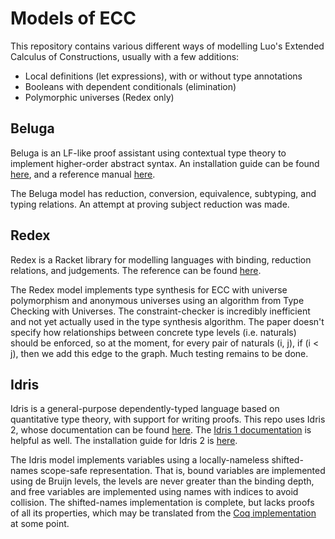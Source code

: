 # Models of ECC

This repository contains various different ways of modelling Luo's Extended Calculus of Constructions, usually with a few additions:

* Local definitions (let expressions), with or without type annotations
* Booleans with dependent conditionals (elimination)
* Polymorphic universes (Redex only)

## Beluga

Beluga is an LF-like proof assistant using contextual type theory to implement higher-order abstract syntax. An installation guide can be found [here](https://github.com/Beluga-lang/Beluga/blob/master/INSTALL), and a reference manual [here](http://complogic.cs.mcgill.ca/beluga/userguide2/userguide.pdf).

The Beluga model has reduction, conversion, equivalence, subtyping, and typing relations. An attempt at proving subject reduction was made.

## Redex

Redex is a Racket library for modelling languages with binding, reduction relations, and judgements. The reference can be found [here](https://docs.racket-lang.org/redex/The_Redex_Reference.html).

The Redex model implements type synthesis for ECC with universe polymorphism and anonymous universes using an algorithm from Type Checking with Universes. The constraint-checker is incredibly inefficient and not yet actually used in the type synthesis algorithm. The paper doesn't specify how relationships between concrete type levels (i.e. naturals) should be enforced, so at the moment, for every pair of naturals (i, j), if (i < j), then we add this edge to the graph. Much testing remains to be done.

## Idris

Idris is a general-purpose dependently-typed language based on quantitative type theory, with support for writing proofs. This repo uses Idris 2, whose documentation can be found [here](https://idris2.readthedocs.io/en/latest/app/index.html). The [Idris 1 documentation](http://docs.idris-lang.org/en/latest/index.html) is helpful as well. The installation guide for Idris 2 is [here](https://github.com/edwinb/Idris2/blob/master/INSTALL.md).

The Idris model implements variables using a locally-nameless shifted-names scope-safe representation. That is, bound variables are implemented using de Bruijn levels, the levels are never greater than the binding depth, and free variables are implemented using names with indices to avoid collision. The shifted-names implementation is complete, but lacks proofs of all its properties, which may be translated from the [Coq implementation](https://github.com/lpw25/shifted-names) at some point.
